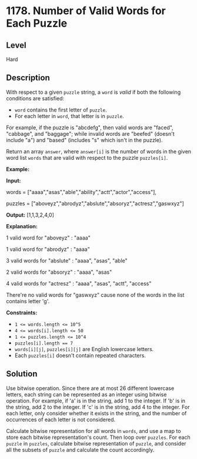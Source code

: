 # 1178. Number of Valid Words for Each Puzzle
## Level
Hard

## Description
With respect to a given `puzzle` string, a `word` is *valid* if both the following conditions are satisfied:
* `word` contains the first letter of `puzzle`.
* For each letter in `word`, that letter is in `puzzle`.

For example, if the puzzle is "abcdefg", then valid words are "faced", "cabbage", and "baggage"; while invalid words are "beefed" (doesn't include "a") and "based" (includes "s" which isn't in the puzzle).

Return an array `answer`, where `answer[i]` is the number of words in the given word list `words` that are valid with respect to the puzzle `puzzles[i]`.

**Example:**

**Input:**

words = ["aaaa","asas","able","ability","actt","actor","access"], 

puzzles = ["aboveyz","abrodyz","abslute","absoryz","actresz","gaswxyz"]

**Output:** [1,1,3,2,4,0]

**Explanation:**

1 valid word for "aboveyz" : "aaaa" 

1 valid word for "abrodyz" : "aaaa"

3 valid words for "abslute" : "aaaa", "asas", "able"

2 valid words for "absoryz" : "aaaa", "asas"

4 valid words for "actresz" : "aaaa", "asas", "actt", "access"

There're no valid words for "gaswxyz" cause none of the words in the list contains letter 'g'.

**Constraints:**

* `1 <= words.length <= 10^5`
* `4 <= words[i].length <= 50`
* `1 <= puzzles.length <= 10^4`
* `puzzles[i].length == 7`
* `words[i][j]`, `puzzles[i][j]` are English lowercase letters.
* Each `puzzles[i]` doesn't contain repeated characters.

## Solution
Use bitwise operation. Since there are at most 26 different lowercase letters, each string can be represented as an integer using bitwise operation. For example, if 'a' is in the string, add 1 to the integer. If 'b' is in the string, add 2 to the integer. If 'c' is in the string, add 4 to the integer. For each letter, only consider whether it exists in the string, and the number of occurrences of each letter is not considered.

Calculate bitwise representation for all words in `words`, and use a map to store each bitwise representation's count. Then loop over `puzzles`. For each `puzzle` in `puzzles`, calculate bitwise representation of `puzzle`, and consider all the subsets of `puzzle` and calculate the count accordingly.
